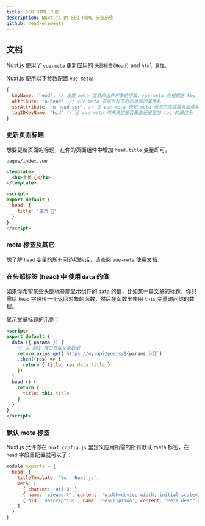 ```yaml
---
title: SEO HTML 头部
description: Nuxt.js 的 SEO HTML 头部示例
github: head-elements
---
```


## 文档

Nuxt.js 使用了 [`vue-meta`](https://github.com/declandewet/vue-meta) 更新应用的 `头部标签(Head)` and `html 属性`。

Nuxt.js 使用以下参数配置 `vue-meta`:
```js
{
  keyName: 'head', // 设置 meta 信息的组件对象的字段，vue-meta 会根据这 key 值获取 meta 信息
  attribute: 'n-head', // vue-meta 在监听标签时所添加的属性名
  ssrAttribute: 'n-head-ssr', // 让 vue-meta 获知 meta 信息已完成服务端渲染的属性名
  tagIDKeyName: 'hid' // 让 vue-meta 用来决定是否覆盖还是追加 tag 的属性名
}
```

### 更新页面标题

想要更新页面的标题，在你的页面组件中增加 `head.title` 变量即可。

`pages/index.vue`
```html
<template>
  <h1>主页 🚀</h1>
</template>

<script>
export default {
  head: {
    title: '主页 🚀'
  }
}
</script>
```

### meta 标签及其它

想了解 `head` 变量的所有可选项的话，请查阅 [`vue-meta` 使用文档](https://github.com/declandewet/vue-meta#recognized-metainfo-properties).

### 在头部标签 (head) 中 使用 `data` 的值

如果你希望某些头部标签能显示组件的 `data` 的值，比如某一篇文章的标题。你只需给 `head` 字段传一个返回对象的函数，然后在函数里使用 `this` 变量访问你的数据。

显示文章标题的示例：
```html
<script>
export default {
  data ({ params }) {
    // 从 API 接口获取文章数据
    return axios.get(`https://my-api/posts/${params.id}`)
    .then((res) => {
      return { title: res.data.title }
    })
  },
  head () {
    return {
      title: this.title
    }
  }
}
</script>
```

### 默认 meta 标签

Nuxt.js 允许你在 `nuxt.config.js` 里定义应用所需的所有默认 meta 标签，在 `head` 字段里配置就可以了：
```js
module.exports = {
  head: {
    titleTemplate: '%s - Nuxt.js',
    meta: [
      { charset: 'utf-8' },
      { name: 'viewport', content: 'width=device-width, initial-scale=1' },
      { hid: 'description', name: 'description', content: 'Meta description' }
    ]
  }
}
```
